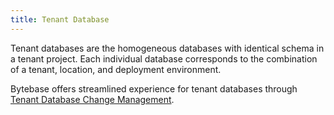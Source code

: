 ```yaml
---
title: Tenant Database
---
```


Tenant databases are the homogeneous databases with identical schema in a tenant project. Each individual database corresponds to the combination of a tenant, location, and deployment environment.

Bytebase offers streamlined experience for tenant databases through [Tenant Database Change Management](/docs/change-database/batch-change). 